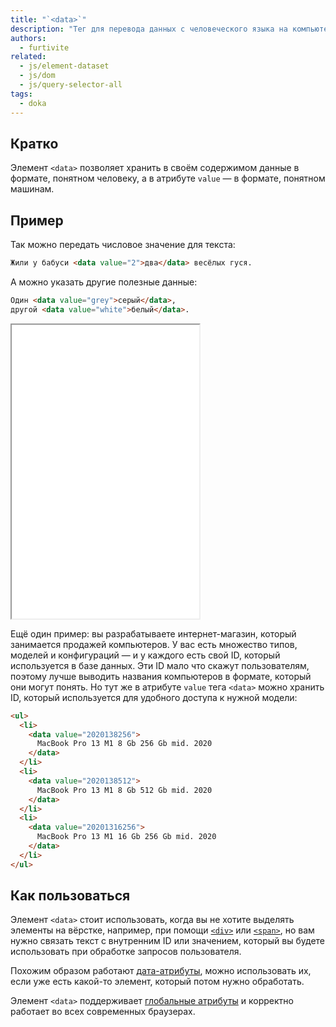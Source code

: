 ```yaml
---
title: "`<data>`"
description: "Тег для перевода данных с человеческого языка на компьютерный."
authors:
  - furtivite
related:
  - js/element-dataset
  - js/dom
  - js/query-selector-all
tags:
  - doka
---
```


## Кратко

Элемент `<data>` позволяет хранить в своём содержимом данные в формате, понятном человеку, а в атрибуте `value` — в формате, понятном машинам.

## Пример

Так можно передать числовое значение для текста:

```html
Жили у бабуси <data value="2">два</data> весёлых гуся.
```

А можно указать другие полезные данные:

```html
Один <data value="grey">серый</data>,
другой <data value="white">белый</data>.
```

<iframe title="Пример использования в вёрстке чата" src="demos/data/" height="470"></iframe>

Ещё один пример: вы разрабатываете интернет-магазин, который занимается продажей компьютеров. У вас есть множество типов, моделей и конфигураций — и у каждого есть свой ID, который используется в базе данных. Эти ID мало что скажут пользователям, поэтому лучше выводить названия компьютеров в формате, который они могут понять. Но тут же в атрибуте `value` тега `<data>` можно хранить ID, который используется для удобного доступа к нужной модели:

```html
<ul>
  <li>
    <data value="2020138256">
      MacBook Pro 13 M1 8 Gb 256 Gb mid. 2020
    </data>
  </li>
  <li>
    <data value="2020138512">
      MacBook Pro 13 M1 8 Gb 512 Gb mid. 2020
    </data>
  </li>
  <li>
    <data value="20201316256">
      MacBook Pro 13 M1 16 Gb 256 Gb mid. 2020
    </data>
  </li>
</ul>
```

## Как пользоваться

Элемент `<data>` стоит использовать, когда вы не хотите выделять элементы на вёрстке, например, при помощи [`<div>`](/html/div/) или [`<span>`](/html/span/), но вам нужно связать текст с внутренним ID или значением, который вы будете использовать при обработке запросов пользователя.

Похожим образом работают [дата-атрибуты](/js/element-dataset/#kak-ponyat), можно использовать их, если уже есть какой-то элемент, который потом нужно обработать.

Элемент `<data>` поддерживает [глобальные атрибуты](/html/global-attrs/) и корректно работает во всех современных браузерах.
